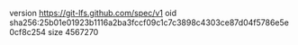version https://git-lfs.github.com/spec/v1
oid sha256:25b01e01923b1116a2ba3fccf09c1c7c3898c4303ce87d04f5786e5e0cf8c254
size 4567270
